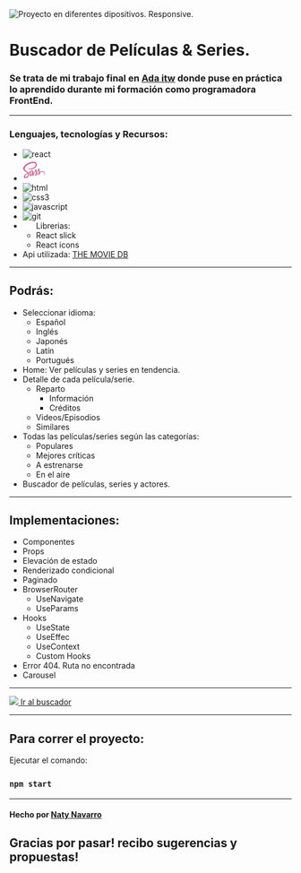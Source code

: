 <img src="https://user-images.githubusercontent.com/84355672/161579323-46a87466-ab41-427a-9265-0a05aa6162bc.png" alt="Proyecto en diferentes dipositivos. Responsive." whidth = "100%">

# Buscador de Películas & Series.

### Se trata de mi trabajo final en [Ada itw](https://adaitw.org/) donde puse en práctica lo aprendido durante mi formación como programadora FrontEnd.

------------------------------------------------------------------------------------------------------------------------------------------------------

<h3>Lenguajes, tecnologías y Recursos:</h3>
    <ul>
        <li> 
            <img src="https://media.giphy.com/media/eNAsjO55tPbgaor7ma/giphy.gif" alt="react" width="40" height="40"/> 
        </li>
         <li> 
            <img src="https://raw.githubusercontent.com/devicons/devicon/master/icons/sass/sass-original.svg" alt="sass" width="40" height="40"/>
        </li>
        <li> 
            <img src="https://media.giphy.com/media/XAxylRMCdpbEWUAvr8/giphy.gif" alt="html" width="40" height="40"> 
        </li>
        <li> 
            <img src="https://media.giphy.com/media/fsEaZldNC8A1PJ3mwp/giphy.gif" alt="css3" width="40" height="40">
        </li>
        <li> 
            <img src="https://media.giphy.com/media/ln7z2eWriiQAllfVcn/giphy.gif" alt="javascript" width="30" height="30"/> 
        </li>
        <li> 
            <img src="https://media.giphy.com/media/kH1DBkPNyZPOk0BxrM/giphy.gif" alt="git" width="50" height="30"/>
        </li>
        <li>
            <ul> Librerias:
               <a src="https://react-slick.neostack.com/"> <li>React slick</li></a>
               <a src="https://react-icons.github.io/react-icons/"> <li>React icons</li></a>
            </ul>
        </li>
        <li>Api utilizada: <a href="https://developers.themoviedb.org/3/getting-started/introduction">THE MOVIE DB</a>
        </li>
    </ul> 
 
------------------------------------------------------------------------------------------------------------------------------------------------------------
            
## Podrás:

<ul>
    <li> Seleccionar idioma:
         <ul>
            <li>Español</li>
            <li>Inglés</li>
            <li>Japonés</li>
            <li>Latín</li>
            <li>Portugués</li>
         </ul> 
    </li>
    <li> Home: Ver películas y series en tendencia.</li>
    <li> Detalle de cada película/serie.
        <ul>
            <li>Reparto
                <ul>
                    <li>Información</li>
                    <li>Créditos</li>
                </ul> 
            </li>
            <li>Videos/Episodios</li>
            <li>Similares</li>
        </ul> 
    </li>
    <li> Todas las películas/series según las categorías:
        <ul>
            <li>Populares</li>
            <li>Mejores críticas</li>
            <li>A estrenarse</li>
            <li>En el aire</li>
        </ul> 
    </li>
    <li> Buscador de películas, series y actores.</li>
    
</ul>
            
------------------------------------------------------------------------------------------------------------------------------------------------------------

## Implementaciones:

 <ul>
    <li>Componentes</li>
    <li>Props</li>
    <li>Elevación de estado</li>
    <li>Renderizado condicional</li>
    <li>Paginado</li>
    <li>BrowserRouter
       <ul>
          <li>UseNavigate</li>
          <li>UseParams</li>
       </ul> 
    </li>
    <li>Hooks
        <ul>
            <li>UseState</li>
            <li>UseEffec</li>
            <li>UseContext</li>
            <li>Custom Hooks</li>
        </ul> 
    </li>
    <li>Error 404. Ruta no encontrada</li>
    <li>Carousel</li>
</ul>

------------------------------------------------------------------------------------------------------------------------------------------------------------

<a href="buscadorpeliculasyseries.netlify.app">
<img src="https://media.giphy.com/media/coBIzlrDq93doYaA9U/giphy.gif" width="100px"/>   Ir al buscador
</a>
            
------------------------------------------------------------------------------------------------------------------------------------------------------------

## Para correr el proyecto:

Ejecutar el comando:

### `npm start`

------------------------------------------------------------------------------------------------------------------------------------------------------------

#### Hecho por [Naty Navarro](https://www.linkedin.com/in/nataliasoledadnavarro/)
## Gracias por pasar! recibo sugerencias y propuestas!


